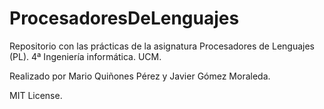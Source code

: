 # ProcesadoresDeLenguajes

Repositorio con las prácticas de la asignatura Procesadores de Lenguajes (PL). 4ª Ingeniería informática. UCM. 

Realizado por Mario Quiñones Pérez y Javier Gómez Moraleda.

MIT License.
